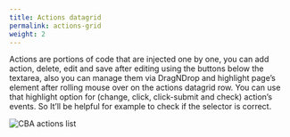 ```yaml
---
title: Actions datagrid
permalink: actions-grid
weight: 2
---
```


Actions are portions of code that are injected one by one, you can add action, delete, edit and save after editing using the buttons below the textarea, also you can manage them via DragNDrop and highlight page’s element after rolling mouse over on the actions datagrid row. You can use that highlight option for (change, click, click-submit and check) action’s events. So It’ll be helpful for example to check if the selector is correct. 

![CBA actions list](/images/extension/actions/component.jpg)
